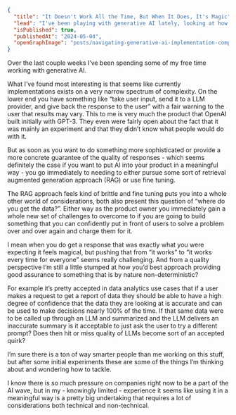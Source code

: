 ```json meta
{
  "title": "It Doesn't Work All the Time, But When It Does, It's Magic",
  "lead": "I've been playing with generative AI lately, looking at how you might build features with it. But I'm kind of struggling with seeing a roadmap to getting consistent quality out of this stuff for specific use cases. At times it feels like trying to herd cats. Granted I'm a relative noob, but here are some of my initial thoughts and questions",
  "isPublished": true,
  "publishedAt": "2024-05-04",
  "openGraphImage": "posts/navigating-generative-ai-implementation-complexity/og-image.png",
}
```

Over the last couple weeks I’ve been spending some of my free time working with generative AI.

What I’ve found most interesting is that seems like currently implementations exists on a very narrow spectrum of complexity. On the lower end you have something like “take user input, send it to a LLM provider, and give back the response to the user” with a fair warning to the user that results may vary. This to me is very much the product that OpenAI built initially with GPT-3. They even were fairly open about the fact that it was mainly an experiment and that they didn’t know what people would do with it.

But as soon as you want to do something more sophisticated or provide a more concrete guarantee of the quality of responses - which seems definitely the case if you want to put AI into your product in a meaningful way - you go immediately to needing to either pursue some sort of retrieval augmented generation approach (RAG) or use fine tuning.

The RAG approach feels kind of brittle and fine tuning puts you into a whole other world of considerations, both also present this question of “where do you get the data?”. Either way as the product owner you immediately gain a whole new set of challenges to overcome to if you are going to build something that you can confidently put in front of users to solve a problem over and over again and charge them for it.

I mean when you do get a response that was exactly what you were expecting it feels magical, but pushing that from “it works” to “it works every time for everyone” seems really challenging. And from a quality perspective I’m still a little stumped at how you’d best approach providing good assurance to something that is by nature non-deterministic?

For example it’s pretty accepted in data analytics use cases that if a user makes a request to get a report of data they should be able to have a high degree of confidence that the data they are looking at is accurate and can be used to make decisions nearly 100% of the time. If that same data were to be called up through an LLM and summarized and the LLM delivers an inaccurate summary is it acceptable to just ask the user to try a different prompt? Does then hit or miss quality of LLMs become sort of an accepted quirk?

I’m sure there is a ton of way smarter people than me working on this stuff, but after some initial experiments these are some of the things I’m thinking about and wondering how to tackle.

I know there is so much pressure on companies right now to be a part of the AI wave, but in my - knowingly limited - experience it seems like using it in a meaningful way is a pretty big undertaking that requires a lot of considerations both technical and non-technical.
